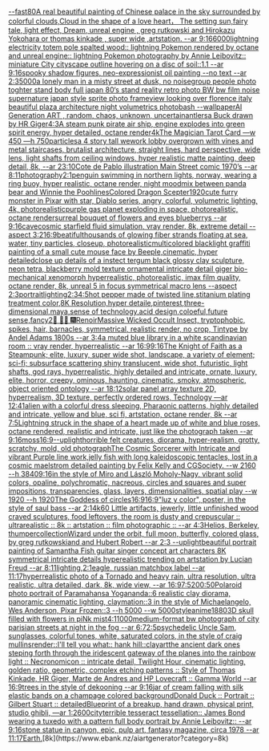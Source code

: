 [--fast](https://www.ebank.nz/aiartgenerator?category=--fast)[80](https://www.ebank.nz/aiartgenerator?category=80)[A real beautiful painting of Chinese palace in the sky surrounded by colorful clouds,Cloud in the shape of a love heart， The setting sun,fairy tale, light effect, Dream, unreal engine , greg rutkowski and Hirokazu Yokohara or thomas kinkade  , super wide ,artstation. --ar 9:16](https://www.ebank.nz/aiartgenerator?category=A%20real%20beautiful%20painting%20of%20Chinese%20palace%20in%20the%20sky%20surrounded%20by%20colorful%20clouds%2CCloud%20in%20the%20shape%20of%20a%20love%20heart%EF%BC%8C%20The%20setting%20sun%2Cfairy%20tale%2C%20light%20effect%2C%20Dream%2C%20unreal%20engine%20%2C%20greg%20rutkowski%20and%20Hirokazu%20Yokohara%20or%20thomas%20kinkade%20%20%2C%20super%20wide%20%2Cartstation.%20--ar%209%3A16)[6000](https://www.ebank.nz/aiartgenerator?category=6000)[lightning electricity totem pole spalted wood:: lightning Pokemon rendered by octane and unreal engine:: lightning Pokemon photography by Annie Leibovitz:: miniature City cityscape outline hovering on a disc of soil::1.1 --ar 9:16](https://www.ebank.nz/aiartgenerator?category=lightning%20electricity%20totem%20pole%20spalted%20wood%3A%3A%20lightning%20Pokemon%20rendered%20by%20octane%20and%20unreal%20engine%3A%3A%20lightning%20Pokemon%20photography%20by%20Annie%20Leibovitz%3A%3A%20miniature%20City%20cityscape%20outline%20hovering%20on%20a%20disc%20of%20soil%3A%3A1.1%20--ar%209%3A16)[spooky shadow figures, neo-expressionist oil painting --no text --ar 2:3](https://www.ebank.nz/aiartgenerator?category=spooky%20shadow%20figures%2C%20neo-expressionist%20oil%20painting%20--no%20text%20--ar%202%3A3)[5000](https://www.ebank.nz/aiartgenerator?category=5000)[a lonely man in a misty street at dusk, no noise](https://www.ebank.nz/aiartgenerator?category=a%20lonely%20man%20in%20a%20misty%20street%20at%20dusk%2C%20no%20noise)[group people photo toghter stand body full  japan 80‘s stand reality retro photo BW  bw film noise supernature japan style sprite  photo frame](https://www.ebank.nz/aiartgenerator?category=group%20people%20photo%20toghter%20stand%20body%20full%20%20japan%2080%E2%80%98s%20stand%20reality%20retro%20photo%20BW%20%20bw%20film%20noise%20supernature%20japan%20style%20sprite%20%20photo%20frame)[view looking over florence italy beautiful plaza architecture night volumetrics photobash --wallpaper](https://www.ebank.nz/aiartgenerator?category=view%20looking%20over%20florence%20italy%20beautiful%20plaza%20architecture%20night%20volumetrics%20photobash%20--wallpaper)[AI Generation ART , random, chaos, unknown, uncertain](https://www.ebank.nz/aiartgenerator?category=AI%20Generation%20ART%20%2C%20random%2C%20chaos%2C%20unknown%2C%20uncertain)[antlers](https://www.ebank.nz/aiartgenerator?category=antlers)[a Buck drawn by HR Giger](https://www.ebank.nz/aiartgenerator?category=a%20Buck%20drawn%20by%20HR%20Giger)[4:3](https://www.ebank.nz/aiartgenerator?category=4%3A3)[A steam punk pirate air ship, engine explodes into green spirit energy, hyper detailed, octane render](https://www.ebank.nz/aiartgenerator?category=A%20steam%20punk%20pirate%20air%20ship%2C%20engine%20explodes%20into%20green%20spirit%20energy%2C%20hyper%20detailed%2C%20octane%20render)[4k](https://www.ebank.nz/aiartgenerator?category=4k)[The Magician Tarot Card —w 450 —h 750](https://www.ebank.nz/aiartgenerator?category=The%20Magician%20Tarot%20Card%20%E2%80%94w%20450%20%E2%80%94h%20750)[particles](https://www.ebank.nz/aiartgenerator?category=particles)[a 4 story tall wework lobby overgrown with vines and metal staircases, brutalist architecture, straight lines, hard perspective, wide lens, light shafts from ceiling windows, hyper realistic matte painting, deep detail, 8k, --ar 23:10](https://www.ebank.nz/aiartgenerator?category=a%204%20story%20tall%20wework%20lobby%20overgrown%20with%20vines%20and%20metal%20staircases%2C%20brutalist%20architecture%2C%20straight%20lines%2C%20hard%20perspective%2C%20wide%20lens%2C%20light%20shafts%20from%20ceiling%20windows%2C%20hyper%20realistic%20matte%20painting%2C%20deep%20detail%2C%208k%2C%20--ar%2023%3A10)[Cote de Pablo illustration Main Street comic 1970’s --ar 8:11](https://www.ebank.nz/aiartgenerator?category=Cote%20de%20Pablo%20illustration%20Main%20Street%20comic%201970%E2%80%99s%20--ar%208%3A11)[photography](https://www.ebank.nz/aiartgenerator?category=photography)[2:1](https://www.ebank.nz/aiartgenerator?category=2%3A1)[penguin swimming in northern lights, norway, wearing a ring buoy, hyper realistic, octane render, night mood](https://www.ebank.nz/aiartgenerator?category=penguin%20swimming%20in%20northern%20lights%2C%20norway%2C%20wearing%20a%20ring%20buoy%2C%20hyper%20realistic%2C%20octane%20render%2C%20night%20mood)[mix between panda bear and Winnie the Pooh](https://www.ebank.nz/aiartgenerator?category=mix%20between%20panda%20bear%20and%20Winnie%20the%20Pooh)[lines](https://www.ebank.nz/aiartgenerator?category=lines)[Colored Dragon Scepter](https://www.ebank.nz/aiartgenerator?category=Colored%20Dragon%20Scepter)[1920](https://www.ebank.nz/aiartgenerator?category=1920)[cute furry monster in Pixar with star, Diablo series, angry, colorful, volumetric lighting, 4k, photorealistic](https://www.ebank.nz/aiartgenerator?category=cute%20furry%20monster%20in%20Pixar%20with%20star%2C%20Diablo%20series%2C%20angry%2C%20colorful%2C%20volumetric%20lighting%2C%204k%2C%20photorealistic)[purple gas planet exploding in space, photorealistic, octane render](https://www.ebank.nz/aiartgenerator?category=purple%20gas%20planet%20exploding%20in%20space%2C%20photorealistic%2C%20octane%20render)[surreal bouquet of flowers and eyes blueberrys  --ar 9:16](https://www.ebank.nz/aiartgenerator?category=surreal%20bouquet%20of%20flowers%20and%20eyes%20blueberrys%20%20--ar%209%3A16)[cave](https://www.ebank.nz/aiartgenerator?category=cave)[cosmic starfield fluid simulation, vray render, 8k,  extreme detail --aspect 3:2](https://www.ebank.nz/aiartgenerator?category=cosmic%20starfield%20fluid%20simulation%2C%20vray%20render%2C%208k%2C%20%20extreme%20detail%20--aspect%203%3A2)[16:9](https://www.ebank.nz/aiartgenerator?category=16%3A9)[beatiful](https://www.ebank.nz/aiartgenerator?category=beatiful)[thousands of glowing fiber strands floating at sea, water, tiny particles, closeup, photorealistic](https://www.ebank.nz/aiartgenerator?category=thousands%20of%20glowing%20fiber%20strands%20floating%20at%20sea%2C%20water%2C%20tiny%20particles%2C%20closeup%2C%20photorealistic)[multicolored blacklight graffiti painting of a small cute mouse face by Beeple,cinematic, hyper detailed](https://www.ebank.nz/aiartgenerator?category=multicolored%20blacklight%20graffiti%20painting%20of%20a%20small%20cute%20mouse%20face%20by%20Beeple%2Ccinematic%2C%20hyper%20detailed)[close up details of a instect tergum black glossy clay sculpture, neon tetra, blackberry mold texture ornamental intricate detail giger bio-mechanical xenomorph hyperrealistic, photorealistic, imax film quality, octane render, 8k, unreal 5 in focus symmetrical macro lens --aspect 2:3](https://www.ebank.nz/aiartgenerator?category=close%20up%20details%20of%20a%20instect%20tergum%20black%20glossy%20clay%20sculpture%2C%20neon%20tetra%2C%20blackberry%20mold%20texture%20ornamental%20intricate%20detail%20giger%20bio-mechanical%20xenomorph%20hyperrealistic%2C%20photorealistic%2C%20imax%20film%20quality%2C%20octane%20render%2C%208k%2C%20unreal%205%20in%20focus%20symmetrical%20macro%20lens%20--aspect%202%3A3)[portrait](https://www.ebank.nz/aiartgenerator?category=portrait)[lighting](https://www.ebank.nz/aiartgenerator?category=lighting)[2:3](https://www.ebank.nz/aiartgenerator?category=2%3A3)[4:5](https://www.ebank.nz/aiartgenerator?category=4%3A5)[hot pepper made of twisted line,stitanium plating treatment color,8K Resolution,hyper detaile,pinterest,three-dimensional,maya,sense of technology,acid design,coloeful,future sense,fancy](https://www.ebank.nz/aiartgenerator?category=hot%20pepper%20made%20of%20twisted%20line%2Cstitanium%20plating%20treatment%20color%2C8K%20Resolution%2Chyper%20detaile%2Cpinterest%2Cthree-dimensional%2Cmaya%2Csense%20of%20technology%2Cacid%20design%2Ccoloeful%2Cfuture%20sense%2Cfancy)[2](https://www.ebank.nz/aiartgenerator?category=2)[🙏 🧙‍♂️ 🎆](https://www.ebank.nz/aiartgenerator?category=%F0%9F%99%8F%20%F0%9F%A7%99%E2%80%8D%E2%99%82%EF%B8%8F%20%F0%9F%8E%86)[Renoir](https://www.ebank.nz/aiartgenerator?category=Renoir)[Massive Wicked Occult Insect, tryptophobic, spikes, hair, barnacles, symmetrical, realistic render, no crop, Tintype by Andel Adams 1800s --ar 3:4](https://www.ebank.nz/aiartgenerator?category=Massive%20Wicked%20Occult%20Insect%2C%20tryptophobic%2C%20spikes%2C%20hair%2C%20barnacles%2C%20symmetrical%2C%20realistic%20render%2C%20no%20crop%2C%20Tintype%20by%20Andel%20Adams%201800s%20--ar%203%3A4)[a muted blue library in a white scandinavian room :: vray render, hyperrealistic --ar 16:9](https://www.ebank.nz/aiartgenerator?category=a%20muted%20blue%20library%20in%20a%20white%20scandinavian%20room%20%3A%3A%20vray%20render%2C%20hyperrealistic%20--ar%2016%3A9)[9:16](https://www.ebank.nz/aiartgenerator?category=9%3A16)[The Knight of Faith as a Steampunk;  elite, luxury, super wide shot, landscape, a variety of element;  sci-fi; subsurface scattering shiny translucent, wide shot, futuristic, light shafts, god rays, hyperrealistic, highly detailed and intricate, ornate, luxury, elite, horror, creepy, ominous, haunting, cinematic, smoky, atmospheric, object oriented ontology --ar 18:12](https://www.ebank.nz/aiartgenerator?category=The%20Knight%20of%20Faith%20as%20a%20Steampunk%3B%20%20elite%2C%20luxury%2C%20super%20wide%20shot%2C%20landscape%2C%20a%20variety%20of%20element%3B%20%20sci-fi%3B%20subsurface%20scattering%20shiny%20translucent%2C%20wide%20shot%2C%20futuristic%2C%20light%20shafts%2C%20god%20rays%2C%20hyperrealistic%2C%20highly%20detailed%20and%20intricate%2C%20ornate%2C%20luxury%2C%20elite%2C%20horror%2C%20creepy%2C%20ominous%2C%20haunting%2C%20cinematic%2C%20smoky%2C%20atmospheric%2C%20object%20oriented%20ontology%20--ar%2018%3A12)[solar panel array texture 2D, hyperrealism, 3D texture, perfectly ordered rows, Technology —ar 12:41](https://www.ebank.nz/aiartgenerator?category=solar%20panel%20array%20texture%202D%2C%20hyperrealism%2C%203D%20texture%2C%20perfectly%20ordered%20rows%2C%20Technology%20%E2%80%94ar%2012%3A41)[alien with a colorful dress sleeping, Pharaonic patterns, highly detailed and intricate, yellow and blue, sci fi, artstation, octane render, 8k --ar 7:5](https://www.ebank.nz/aiartgenerator?category=alien%20with%20a%20colorful%20dress%20sleeping%2C%20Pharaonic%20patterns%2C%20highly%20detailed%20and%20intricate%2C%20yellow%20and%20blue%2C%20sci%20fi%2C%20artstation%2C%20octane%20render%2C%208k%20--ar%207%3A5)[Lightning struck in the shape of a heart made up of white and blue roses, octane rendered, realistic and intricate, just like the photograph taken  --ar 9:16](https://www.ebank.nz/aiartgenerator?category=Lightning%20struck%20in%20the%20shape%20of%20a%20heart%20made%20up%20of%20white%20and%20blue%20roses%2C%20octane%20rendered%2C%20realistic%20and%20intricate%2C%20just%20like%20the%20photograph%20taken%20%20--ar%209%3A16)[moss](https://www.ebank.nz/aiartgenerator?category=moss)[16:9](https://www.ebank.nz/aiartgenerator?category=16%3A9)[--uplight](https://www.ebank.nz/aiartgenerator?category=--uplight)[horrible felt creatures, diorama, hyper-realism, grotty, scratchy, mold, old photograph](https://www.ebank.nz/aiartgenerator?category=horrible%20felt%20creatures%2C%20diorama%2C%20hyper-realism%2C%20grotty%2C%20scratchy%2C%20mold%2C%20old%20photograph)[The Cosmic Sorcerer with Intricate and vibrant Purple line work,jelly fish with long kaleidoscopic tentacles, lost in a cosmic maelstrom detailed painting by Felix Kelly and CGSociety. --w 2160 --h 3840](https://www.ebank.nz/aiartgenerator?category=The%20Cosmic%20Sorcerer%20with%20Intricate%20and%20vibrant%20Purple%20line%20work%2Cjelly%20fish%20with%20long%20kaleidoscopic%20tentacles%2C%20lost%20in%20a%20cosmic%20maelstrom%20detailed%20painting%20by%20Felix%20Kelly%20and%20CGSociety.%20--w%202160%20--h%203840)[9:16](https://www.ebank.nz/aiartgenerator?category=9%3A16)[in the style of Miro and László Moholy-Nagy, vibrant solid colors, opaline, polychromatic, nacreous, circles and squares and super impositions, transparencies, glass, layers, dimensionalities, spatial play --w 1920 --h 1920](https://www.ebank.nz/aiartgenerator?category=in%20the%20style%20of%20Miro%20and%20L%C3%A1szl%C3%B3%20Moholy-Nagy%2C%20vibrant%20solid%20colors%2C%20opaline%2C%20polychromatic%2C%20nacreous%2C%20circles%20and%20squares%20and%20super%20impositions%2C%20transparencies%2C%20glass%2C%20layers%2C%20dimensionalities%2C%20spatial%20play%20--w%201920%20--h%201920)[The Goddess of circles](https://www.ebank.nz/aiartgenerator?category=The%20Goddess%20of%20circles)[16:9](https://www.ebank.nz/aiartgenerator?category=16%3A9)[16:9](https://www.ebank.nz/aiartgenerator?category=16%3A9)["luz y color", poster, in the style of saul bass --ar 2:1](https://www.ebank.nz/aiartgenerator?category=%22luz%20y%20color%22%2C%20poster%2C%20in%20the%20style%20of%20saul%20bass%20--ar%202%3A1)[4k](https://www.ebank.nz/aiartgenerator?category=4k)[60 Little artifacts, jewerly, little unfinished wood craved sculptures, food leftovers, the room is dusty and crepuscular :: ultrarealistic :: 8k :: artstation :: film photographic :: --ar 4:3](https://www.ebank.nz/aiartgenerator?category=60%20Little%20artifacts%2C%20jewerly%2C%20little%20unfinished%20wood%20craved%20sculptures%2C%20food%20leftovers%2C%20the%20room%20is%20dusty%20and%20crepuscular%20%3A%3A%20ultrarealistic%20%3A%3A%208k%20%3A%3A%20artstation%20%3A%3A%20film%20photographic%20%3A%3A%20--ar%204%3A3)[Helios, Berkeley, thumper](https://www.ebank.nz/aiartgenerator?category=Helios%2C%20Berkeley%2C%20thumper)[collection](https://www.ebank.nz/aiartgenerator?category=collection)[Wizard under the orbit, full moon, butterfly, colored glass, by greg rutkowskiand and Hubert Robert --ar 2:3 --uplight](https://www.ebank.nz/aiartgenerator?category=Wizard%20under%20the%20orbit%2C%20full%20moon%2C%20butterfly%2C%20colored%20glass%2C%20by%20greg%20rutkowskiand%20and%20Hubert%20Robert%20--ar%202%3A3%20--uplight)[beautiful portrait painting of Samantha Fish guitar singer concept art characters 8K symmetrical intricate details hyperealistic trending on artstation by Lucian Freud --ar 8:11](https://www.ebank.nz/aiartgenerator?category=beautiful%20portrait%20painting%20of%20Samantha%20Fish%20guitar%20singer%20concept%20art%20characters%208K%20symmetrical%20intricate%20details%20hyperealistic%20trending%20on%20artstation%20by%20Lucian%20Freud%20--ar%208%3A11)[lighting,](https://www.ebank.nz/aiartgenerator?category=lighting%2C)[2:1](https://www.ebank.nz/aiartgenerator?category=2%3A1)[eagle, russian matchbox label --ar 11:17](https://www.ebank.nz/aiartgenerator?category=eagle%2C%20russian%20matchbox%20label%20--ar%2011%3A17)[hyperrealistic photo of a Tornado and heavy rain, ultra resolution, ultra realistic, ultra detailed, dark, 8k, wide view, --ar 16:9](https://www.ebank.nz/aiartgenerator?category=hyperrealistic%20photo%20of%20a%20Tornado%20and%20heavy%20rain%2C%20ultra%20resolution%2C%20ultra%20realistic%2C%20ultra%20detailed%2C%20dark%2C%208k%2C%20wide%20view%2C%20--ar%2016%3A9)[7:5](https://www.ebank.nz/aiartgenerator?category=7%3A5)[200:50](https://www.ebank.nz/aiartgenerator?category=200%3A50)[Polaroid photo portrait of Paramahansa Yogananda::6 realistic clay diorama, panoramic cinematic lighting, claymation::3 in the style of Michaelangelo, Wes Anderson, Pixar Frozen::3 --h 5000 --w 5000](https://www.ebank.nz/aiartgenerator?category=Polaroid%20photo%20portrait%20of%20Paramahansa%20Yogananda%3A%3A6%20realistic%20clay%20diorama%2C%20panoramic%20cinematic%20lighting%2C%20claymation%3A%3A3%20in%20the%20style%20of%20Michaelangelo%2C%20Wes%20Anderson%2C%20Pixar%20Frozen%3A%3A3%20--h%205000%20--w%205000)[style](https://www.ebank.nz/aiartgenerator?category=style)[anime](https://www.ebank.nz/aiartgenerator?category=anime)[1880](https://www.ebank.nz/aiartgenerator?category=1880)[3D skull filled with flowers in piNk mist](https://www.ebank.nz/aiartgenerator?category=3D%20skull%20filled%20with%20flowers%20in%20piNk%20mist)[4:1](https://www.ebank.nz/aiartgenerator?category=4%3A1)[1000](https://www.ebank.nz/aiartgenerator?category=1000)[medium-format bw photograph of city parisian streets at night in the fog --ar 6:7](https://www.ebank.nz/aiartgenerator?category=medium-format%20bw%20photograph%20of%20city%20parisian%20streets%20at%20night%20in%20the%20fog%20--ar%206%3A7)[2:5](https://www.ebank.nz/aiartgenerator?category=2%3A5)[psychedelic Uncle Sam, sunglasses, colorful tones, white, saturated colors, in the style of craig mullins](https://www.ebank.nz/aiartgenerator?category=psychedelic%20Uncle%20Sam%2C%20sunglasses%2C%20colorful%20tones%2C%20white%2C%20saturated%20colors%2C%20in%20the%20style%20of%20craig%20mullins)[render::](https://www.ebank.nz/aiartgenerator?category=render%3A%3A)[I'll tell you what:: hank hill::](https://www.ebank.nz/aiartgenerator?category=I%27ll%20tell%20you%20what%3A%3A%20hank%20hill%3A%3A)[clay](https://www.ebank.nz/aiartgenerator?category=clay)[art](https://www.ebank.nz/aiartgenerator?category=art)[the ancient dark ones steping forth through the iridescent gateway of the planes into the rainbow light :: Necronomicon :: intricate detail, Twilight Hour,  cinematic lighting, golden ratio, geometric, complex etching patterns :: Style of Thomas Kinkade, HR Giger, Marte de Andres and HP Lovecraft :: Gamma World --ar 16:9](https://www.ebank.nz/aiartgenerator?category=the%20ancient%20dark%20ones%20steping%20forth%20through%20the%20iridescent%20gateway%20of%20the%20planes%20into%20the%20rainbow%20light%20%3A%3A%20Necronomicon%20%3A%3A%20intricate%20detail%2C%20Twilight%20Hour%2C%20%20cinematic%20lighting%2C%20golden%20ratio%2C%20geometric%2C%20complex%20etching%20patterns%20%3A%3A%20Style%20of%20Thomas%20Kinkade%2C%20HR%20Giger%2C%20Marte%20de%20Andres%20and%20HP%20Lovecraft%20%3A%3A%20Gamma%20World%20--ar%2016%3A9)[trees in the style of dekooning --ar 9:16](https://www.ebank.nz/aiartgenerator?category=trees%20in%20the%20style%20of%20dekooning%20--ar%209%3A16)[jar of cream falling with silk elastic bands on a champage colored background](https://www.ebank.nz/aiartgenerator?category=jar%20of%20cream%20falling%20with%20silk%20elastic%20bands%20on%20a%20champage%20colored%20background)[Donald Duck :: Portrait :: Gilbert Stuart :: detailed](https://www.ebank.nz/aiartgenerator?category=Donald%20Duck%20%3A%3A%20Portrait%20%3A%3A%20Gilbert%20Stuart%20%3A%3A%20detailed)[Blueprint of a breakup, hand drawn, physical print, studio ghibli, —ar 1:2](https://www.ebank.nz/aiartgenerator?category=Blueprint%20of%20a%20breakup%2C%20hand%20drawn%2C%20physical%20print%2C%20studio%20ghibli%2C%20%E2%80%94ar%201%3A2)[600](https://www.ebank.nz/aiartgenerator?category=600)[city](https://www.ebank.nz/aiartgenerator?category=city)[terrible tesseract tessellation:: James Bond wearing a tuxedo with a pattern full body portrait by Annie Leibovitz:: --ar 9:16](https://www.ebank.nz/aiartgenerator?category=terrible%20tesseract%20tessellation%3A%3A%20James%20Bond%20wearing%20a%20tuxedo%20with%20a%20pattern%20full%20body%20portrait%20by%20Annie%20Leibovitz%3A%3A%20--ar%209%3A16)[stone statue in canyon, epic, pulp art, fantasy magazine, circa 1978 --ar 11:17](https://www.ebank.nz/aiartgenerator?category=stone%20statue%20in%20canyon%2C%20epic%2C%20pulp%20art%2C%20fantasy%20magazine%2C%20circa%201978%20--ar%2011%3A17)[Earth.](https://www.ebank.nz/aiartgenerator?category=Earth.)[8k](https://www.ebank.nz/aiartgenerator?category=8k)